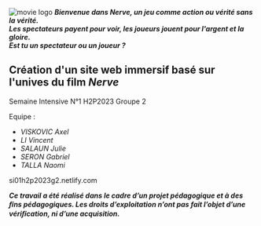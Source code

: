 ![movie logo](https://fanart.tv/fanart/movies/328387/hdmovielogo/nerve-57a0d901edd75.png) 
**_Bienvenue dans Nerve, un jeu comme action ou vérité sans la vérité.  
Les spectateurs payent pour voir, les joueurs jouent pour l'argent et la gloire.  
Est tu un spectateur ou un joueur ?_**
## Création d'un site web immersif basé sur l'unives du film _Nerve_
<h>
Semaine Intensive N°1    
H2P2023 Groupe 2  
  
Equipe :  
* _VISKOVIC Axel_
* _LI Vincent_
* _SALAUN Julie_
* _SERON Gabriel_
* _TALLA Naomi_

si01h2p2023g2.netlify.com

**_Ce travail a été réalisé dans le cadre d’un projet pédagogique et à des ﬁns pédagogiques. Les droits d’exploitation n’ont pas fait l’objet d’une vériﬁcation, ni d’une acquisition._**

